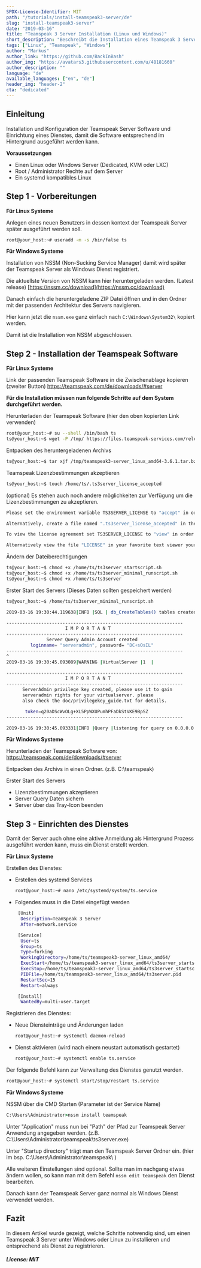 ```yaml
---
SPDX-License-Identifier: MIT
path: "/tutorials/install-teamspeak3-server/de"
slug: "install-teamspeak3-server"
date: "2019-03-16"
title: "Teamspeak 3 Server Installation (Linux und Windows)"
short_description: "Beschreibt die Installation eines Teamspeak 3 Servers auf Linux und Windows Systemen."
tags: ["Linux", "Teamspeak", "Windows"]
author: "Markus"
author_link: "https://github.com/BackInBash"
author_img: "https://avatars3.githubusercontent.com/u/48181660"
author_description: ""
language: "de"
available_languages: ["en", "de"]
header_img: "header-2"
cta: "dedicated"
---
```


## Einleitung

Installation und Konfiguration der Teamspeak Server Software und Einrichtung eines Dienstes, damit die Software entsprechend im Hintergrund ausgeführt werden kann.

**Voraussetzungen**

+ Einen Linux oder Windows Server (Dedicated, KVM oder LXC)
+ Root / Administrator Rechte auf dem Server
+ Ein systemd kompatibles Linux

## Step 1 - Vorbereitungen

**Für Linux Systeme**

Anlegen eines neuen Benutzers in dessen kontext der Teamspeak Server später ausgeführt werden soll.

```bash
root@your_host:~# useradd -m -s /bin/false ts
```

**Für Windows Systeme**

Installation von NSSM (Non-Sucking Service Manager) damit wird später der Teamspeak Server als Windows Dienst registriert.

Die aktuellste Version von NSSM kann hier heruntergeladen werden. (Latest release)
[https://nssm.cc/download](https://nssm.cc/download)

Danach einfach die heruntergeladene ZIP Datei öffnen und in den Ordner mit der passenden Architektur des Servers navigieren.

Hier kann jetzt die `nssm.exe` ganz einfach nach `C:\Windows\System32\` kopiert werden.

Damit ist die Installation von NSSM abgeschlossen.

## Step 2 - Installation der Teamspeak Software

**Für Linux Systeme**

Link der passenden Teamspeak Software in die Zwischenablage kopieren (zweiter Button)
https://teamspeak.com/de/downloads/#server

**Für die Installation müssen nun folgende Schritte auf dem System durchgeführt werden.**

Herunterladen der Teamspeak Software (hier den oben kopierten Link verwenden)

```bash
root@your_host:~# su --shell /bin/bash ts
ts@your_host:~$ wget -P /tmp/ https://files.teamspeak-services.com/releases/server/3.6.1/teamspeak3-server_linux_amd64-3.6.1.tar.bz2
```

Entpacken des heruntergeladenen Archivs

```bash
ts@your_host:~$ tar xjf /tmp/teamspeak3-server_linux_amd64-3.6.1.tar.bz2 -C /home/ts
```

Teamspeak Lizenzbestimmungen akzeptieren

```bash
ts@your_host:~$ touch /home/ts/.ts3server_license_accepted
```

(optional) Es stehen auch noch andere möglichkeiten zur Verfügung um die Lizenzbestimmungen zu akzeptieren.

```bash
Please set the environment variable TS3SERVER_LICENSE to "accept" in order to accept the license agreement.

Alternatively, create a file named ".ts3server_license_accepted" in the working directory or start the server with the command line parameter "license_accepted=1".

To view the license agreement set TS3SERVER_LICENSE to "view" in order to print the license to the console.

Alternatively view the file "LICENSE" in your favorite text viewer yourself.
```

Ändern der Dateiberechtigungen

```bash
ts@your_host:~$ chmod +x /home/ts/ts3server_startscript.sh
ts@your_host:~$ chmod +x /home/ts/ts3server_minimal_runscript.sh
ts@your_host:~$ chmod +x /home/ts/ts3server
```

Erster Start des Servers (Dieses Daten sollten gespeichert werden)

```bash
ts@your_host:~$ /home/ts/ts3server_minimal_runscript.sh

2019-03-16 19:30:44.119638|INFO |SQL | db_CreateTables() tables created

------------------------------------------------------------------
                      I M P O R T A N T                           
------------------------------------------------------------------
               Server Query Admin Account created                 
         loginname= "serveradmin", password= "DC+sOsIL"
------------------------------------------------------------------
^
2019-03-16 19:30:45.093089|WARNING |VirtualServer |1  |

------------------------------------------------------------------
                      I M P O R T A N T                           
------------------------------------------------------------------
      ServerAdmin privilege key created, please use it to gain
      serveradmin rights for your virtualserver. please
      also check the doc/privilegekey_guide.txt for details.

       token=q20aDScWvOLg+XL5PpWXUPumhPFaDkStVKE9BpSZ
------------------------------------------------------------------

2019-03-16 19:30:45.093331|INFO |Query |listening for query on 0.0.0.0:10011, [::]:10011
```

**Für Windows Systeme**

Herunterladen der Teamspeak Software von:
https://teamspeak.com/de/downloads/#server

Entpacken des Archivs in einen Ordner. (z.B. C:\teamspeak)

Erster Start des Servers

+ Lizenzbestimmungen akzeptieren
+ Server Query Daten sichern
+ Server über das Tray-Icon beenden

## Step 3 - Einrichten des Dienstes

Damit der Server auch ohne eine aktive Anmeldung als Hintergrund Prozess ausgeführt werden kann, muss ein Dienst erstellt werden.

**Für Linux Systeme**

Erstellen des Dienstes:

+ Erstellen des systemd Services

  ```bash
  root@your_host:~# nano /etc/systemd/system/ts.service
  ```

+ Folgendes muss in die Datei eingefügt werden

  ```bash
   [Unit]
    Description=TeamSpeak 3 Server
    After=network.service

   [Service]
    User=ts
    Group=ts
    Type=forking
    WorkingDirectory=/home/ts/teamspeak3-server_linux_amd64/
    ExecStart=/home/ts/teamspeak3-server_linux_amd64/ts3server_startscript.sh start
    ExecStop=/home/ts/teamspeak3-server_linux_amd64/ts3server_startscript.sh stop
    PIDFile=/home/ts/teamspeak3-server_linux_amd64/ts3server.pid
    RestartSec=15
    Restart=always

   [Install]
    WantedBy=multi-user.target
  ```

Registrieren des Dienstes:

+ Neue Diensteinträge und Änderungen laden

  ```bash
  root@your_host:~# systemctl daemon-reload
  ```

+ Dienst aktivieren (wird nach einem neustart automatisch gestartet)

  ```bash
  root@your_host:~# systemctl enable ts.service
  ```

Der folgende Befehl kann zur Verwaltung des Dienstes genutzt werden.

```bash
root@your_host:~# systemctl start/stop/restart ts.service
```

**Für Windows Systeme**

NSSM über die CMD Starten (Parameter ist der Service Name)

```cmd
C:\Users\Administrator>nssm install teamspeak
```

Unter "Application" muss nun bei "Path" der Pfad zur Teamspeak Server Anwendung angegeben werden. (z.B. C:\Users\Administrator\teamspeak\ts3server.exe)

Unter "Startup directory" trägt man den Teamspeak Server Ordner ein. (hier im bsp. C:\Users\Administrator\teamspeak\ )

Alle weiteren Einstellungen sind optional. Sollte man im nachgang etwas ändern wollen, so kann man mit dem Befehl `nssm edit teamspeak` den Dienst bearbeiten.

Danach kann der Teamspeak Server ganz normal als Windows Dienst verwendet werden.

## Fazit

In diesem Artikel wurde gezeigt, welche Schritte notwendig sind, um einen Teamspeak 3 Server unter Windows oder Linux zu installieren und entsprechend als Dienst zu registrieren.

##### License: MIT

<!---

Contributors's Certificate of Origin

By making a contribution to this project, I certify that:

(a) The contribution was created in whole or in part by me and I have
    the right to submit it under the license indicated in the file; or

(b) The contribution is based upon previous work that, to the best of my
    knowledge, is covered under an appropriate license and I have the
    right under that license to submit that work with modifications,
    whether created in whole or in part by me, under the same license
    (unless I am permitted to submit under a different license), as
    indicated in the file; or

(c) The contribution was provided directly to me by some other person
    who certified (a), (b) or (c) and I have not modified it.

(d) I understand and agree that this project and the contribution are
    public and that a record of the contribution (including all personal
    information I submit with it, including my sign-off) is maintained
    indefinitely and may be redistributed consistent with this project
    or the license(s) involved.

Signed-off-by: Markus, markus@omg-network.de

-->
